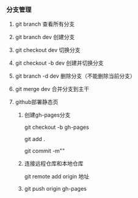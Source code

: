 ### 分支管理

1. git branch 查看所有分支  

2. git branch dev 创建分支  

3. git checkout dev 切换分支  

4. git checkout -b dev 创建并切换分支  

5. git branch -d dev 删除分支（不能删除当前分支）

6. git merge dev 合并分支到主干

7. github部署静态页
 
   1. 创建gh-pages分支
   
      git checkout -b gh-pages
      
      git add .
      
      git commit -m""
   
   2. 连接远程仓库和本地仓库
   
      git remote add origin 地址
      
   3. git push origin gh-pages   
      

  

